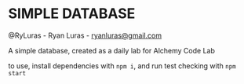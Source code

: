# SIMPLE DATABASE

@RyLuras - Ryan Luras - ryanluras@gmail.com

A simple database, created as a daily lab for Alchemy Code Lab

to use, install dependencies with `npm i`, and run test checking with `npm start`